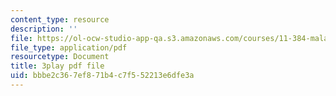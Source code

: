 ```yaml
---
content_type: resource
description: ''
file: https://ol-ocw-studio-app-qa.s3.amazonaws.com/courses/11-384-malaysia-sustainable-cities-practicum-spring-2018/bbbe2c367ef871b4c7f552213e6dfe3a_hP9FIMolHEA.pdf
file_type: application/pdf
resourcetype: Document
title: 3play pdf file
uid: bbbe2c36-7ef8-71b4-c7f5-52213e6dfe3a
---
```

